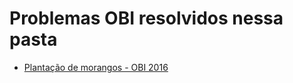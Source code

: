 # Problemas OBI resolvidos nessa pasta

* [Plantação de morangos -  OBI 2016](https://olimpiada.ic.unicamp.br/pratique/pj/2016/f1/morango/)
